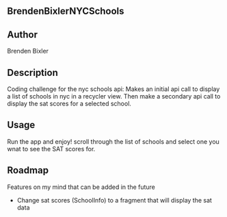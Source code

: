 ## BrendenBixlerNYCSchools

## Author
Brenden Bixler

## Description
Coding challenge for the nyc schools api:
Makes an initial api call to display a list of schools in nyc in a recycler view.
Then make a secondary api call to display the sat scores for a selected school.

## Usage
Run the app and enjoy! scroll through the list of schools and select one you wnat to see
the SAT scores for.

## Roadmap
Features on my mind that can be added in the future
- Change sat scores (SchoolInfo) to a fragment that will display the sat data
